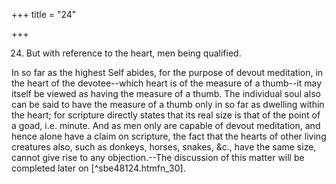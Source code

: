 +++
title = "24"

+++


24. But with reference to the heart, men being qualified.

In so far as the highest Self abides, for the purpose of devout meditation, in the heart of the devotee--which heart is of the measure of a thumb--it may itself be viewed as having the measure of a thumb. The individual soul also can be said to have the measure of a thumb only in so far as dwelling within the heart; for scripture directly states that its real size is that of the point of a goad, i.e. minute. And as men only are capable of devout meditation, and hence alone have a claim on scripture, the fact that the hearts of other living creatures also, such as donkeys, horses, snakes, &c., have the same size, cannot give rise to any objection.--The discussion of this matter will be completed later on  [^sbe48124.htmfn_30].

